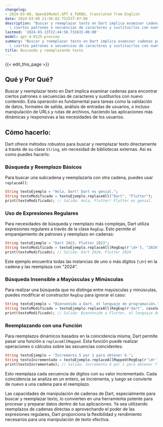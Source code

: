 ```yaml
---
changelog:
- 2024-03-08, OpenAIModel.GPT_4_TURBO, translated from English
date: 2024-03-08 21:56:03.751537-07:00
description: "Buscar y reemplazar texto en Dart implica examinar cadenas para encontrar\
  \ ciertos patrones o secuencias de caracteres y sustituirlos con nuevo contenido.\u2026"
lastmod: '2024-03-13T22:44:58.731633-06:00'
model: gpt-4-0125-preview
summary: "Buscar y reemplazar texto en Dart implica examinar cadenas para encontrar\
  \ ciertos patrones o secuencias de caracteres y sustituirlos con nuevo contenido.\u2026"
title: Buscando y reemplazando texto
---
```


{{< edit_this_page >}}

## Qué y Por Qué?

Buscar y reemplazar texto en Dart implica examinar cadenas para encontrar ciertos patrones o secuencias de caracteres y sustituirlos con nuevo contenido. Esta operación es fundamental para tareas como la validación de datos, formateo de salida, análisis de entradas de usuarios, o incluso manipulación de URLs y rutas de archivos, haciendo las aplicaciones más dinámicas y responsivas a las necesidades de los usuarios.

## Cómo hacerlo:

Dart ofrece métodos robustos para buscar y reemplazar texto directamente a través de su clase `String`, sin necesidad de bibliotecas externas. Así es como puedes hacerlo:

### Búsqueda y Reemplazo Básicos

Para buscar una subcadena y reemplazarla con otra cadena, puedes usar `replaceAll`:

```dart
String textoEjemplo = "Hola, Dart! Dart es genial.";
String textoModificado = textoEjemplo.replaceAll("Dart", "Flutter");
print(textoModificado); // Salida: Hola, Flutter! Flutter es genial.
```

### Uso de Expresiones Regulares

Para necesidades de búsqueda y reemplazo más complejas, Dart utiliza expresiones regulares a través de la clase `RegExp`. Esto permite el emparejamiento de patrones y reemplazo en cadenas:

```dart
String textoEjemplo = "Dart 2023, Flutter 2023";
String textoModificado = textoEjemplo.replaceAll(RegExp(r'\d+'), "2024");
print(textoModificado); // Salida: Dart 2024, Flutter 2024
```

Este ejemplo encuentra todas las instancias de uno o más dígitos (`\d+`) en la cadena y las reemplaza con "2024".

### Búsqueda Insensible a Mayúsculas y Minúsculas

Para realizar una búsqueda que no distinga entre mayúsculas y minúsculas, puedes modificar el constructor `RegExp` para ignorar el caso:

```dart
String textoEjemplo = "Bienvenido a Dart, el lenguaje de programación.";
String textoModificado = textoEjemplo.replaceAll(RegExp(r'dart', caseSensitive: false), "Flutter");
print(textoModificado); // Salida: Bienvenido a Flutter, el lenguaje de programación.
```

### Reemplazando con una Función

Para reemplazos dinámicos basados en la coincidencia misma, Dart permite pasar una función a `replaceAllMapped`. Esta función puede realizar operaciones o cálculos sobre las secuencias coincidentes:

```dart
String textoEjemplo = "Incrementa 5 por 1 para obtener 6.";
String textoIncrementado = textoEjemplo.replaceAllMapped(RegExp(r'\d+'), (Match m) => (int.parse(m[0]!) + 1).toString());
print(textoIncrementado); // Salida: Incrementa 6 por 1 para obtener 7.
```

Esto reemplaza cada secuencia de dígitos con su valor incrementado. Cada coincidencia se analiza en un entero, se incrementa, y luego se convierte de nuevo a una cadena para el reemplazo.

Las capacidades de manipulación de cadenas de Dart, especialmente para buscar y reemplazar texto, lo convierten en una herramienta potente para procesar y preparar datos dentro de tus aplicaciones. Ya sea utilizando reemplazos de cadenas directas o aprovechando el poder de las expresiones regulares, Dart proporciona la flexibilidad y rendimiento necesarios para una manipulación de texto efectiva.
